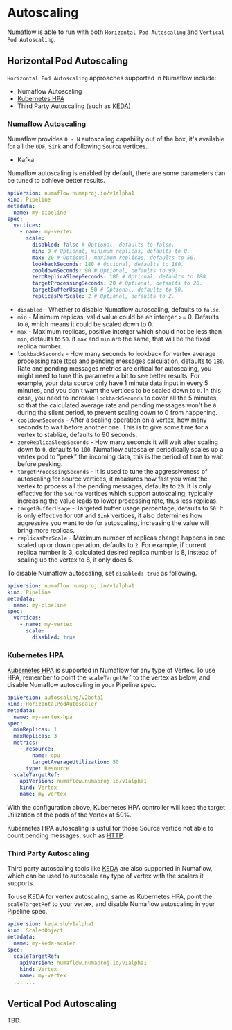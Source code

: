 # Autoscaling

Numaflow is able to run with both `Horizontal Pod Autoscaling` and `Vertical Pod Autoscaling`.

## Horizontal Pod Autoscaling

`Horizontal Pod Autoscaling` approaches supported in Numaflow include:

- Numaflow Autoscaling
- [Kubernetes HPA](https://kubernetes.io/docs/tasks/run-application/horizontal-pod-autoscale/)
- Third Party Autoscaling (such as [KEDA](https://keda.sh/))

### Numaflow Autoscaling

Numaflow provides `0 - N` autoscaling capability out of the box, it's available for all the `UDF`, `Sink` and following `Source` vertices.

- Kafka

Numaflow autoscaling is enabled by default, there are some parameters can be tuned to achieve better results.

```yaml
apiVersion: numaflow.numaproj.io/v1alpha1
kind: Pipeline
metadata:
  name: my-pipeline
spec:
  vertices:
    - name: my-vertex
      scale:
        disabled: false # Optional, defaults to false.
        min: 0 # Optional, minimum replicas, defaults to 0.
        max: 20 # Optional, maximum replicas, defaults to 50.
        lookbackSeconds: 180 # Optional, defaults to 180.
        cooldownSeconds: 90 # Optional, defaults to 90.
        zeroReplicaSleepSeconds: 180 # Optional, defaults to 180.
        targetProcessingSeconds: 20 # Optional, defaults to 20.
        targetBufferUsage: 50 # Optional, defaults to 50.
        replicasPerScale: 2 # Optional, defaults to 2.
```

- `disabled` - Whether to disable Numaflow autoscaling, defaults to `false`.
- `min` - Minimum replicas, valid value could be an interger >= 0. Defaults to `0`, which means it could be scaled down to 0.
- `max` - Maximum replicas, positive interger which should not be less than `min`, defaults to `50`. if `max` and `min` are the same, that will be the fixed replica number.
- `lookbackSeconds` - How many seconds to lookback for vertex average processing rate (tps) and pending messages calculation, defaults to `180`. Rate and pending messages metrics are critical for autoscaling, you might need to tune this parameter a bit to see better results. For example, your data source only have 1 minute data input in every 5 minutes, and you don't want the vertices to be scaled down to `0`. In this case, you need to increase `lookbackSeconds` to cover all the 5 minutes, so that the calculated average rate and pending messages won't be `0` during the silent period, to prevent scaling down to 0 from happening.
- `cooldownSeconds` - After a scaling operation on a vertex, how many seconds to wait before another one. This is to give some time for a vertex to stablize, defaults to 90 seconds.
- `zeroReplicaSleepSeconds` - How many seconds it will wait after scaling down to `0`, defaults to `180`. Numaflow autoscaler periodically scales up a vertex pod to "peek" the incoming data, this is the period of time to wait before peeking.
- `targetProcessingSeconds` - It is used to tune the aggressiveness of autoscaling for source vertices, it measures how fast you want the vertex to process all the pending messages, defaults to `20`. It is only effective for the `Source` vertices which support autoscaling, typically increasing the value leads to lower processing rate, thus less replicas.
- `targetBufferUsage` - Targeted buffer usage percentage, defaults to `50`. It is only effective for `UDF` and `Sink` vertices, it also determines how aggressive you want to do for autoscaling, increasing the value will bring more replicas.
- `replicasPerScale` - Maximum number of replicas change happens in one scaled up or down operation, defaults to `2`. For example, if current replica number is 3, calculated desired repilca number is 8, instead of scaling up the vertex to 8, it only does 5.

To disable Numaflow autoscaling, set `disabled: true` as following.

```yaml
apiVersion: numaflow.numaproj.io/v1alpha1
kind: Pipeline
metadata:
  name: my-pipeline
spec:
  vertices:
    - name: my-vertex
      scale:
        disabled: true
```

### Kubernetes HPA

[Kubernetes HPA](https://kubernetes.io/docs/tasks/run-application/horizontal-pod-autoscale/) is supported in Numaflow for any type of Vertex. To use HPA, remember to point the `scaleTargetRef` to the vertex as below, and disable Numaflow autoscaling in your Pipeline spec.

```yaml
apiVersion: autoscaling/v2beta1
kind: HorizontalPodAutoscaler
metadata:
  name: my-vertex-hpa
spec:
  minReplicas: 1
  maxReplicas: 3
  metrics:
    - resource:
        name: cpu
        targetAverageUtilization: 50
      type: Resource
  scaleTargetRef:
    apiVersion: numaflow.numaproj.io/v1alpha1
    kind: Vertex
    name: my-vertex
```

With the configuration above, Kubernetes HPA controller will keep the target utilization of the pods of the Vertex at 50%.

Kubernetes HPA autoscaling is usful for those Source vertice not able to count pending messages, such as [HTTP](sources/http.md).

### Third Party Autoscaling

Third party autoscaling tools like [KEDA](https://keda.sh/) are also supported in Numaflow, which can be used to autoscale any type of vertex with the scalers it supports.

To use KEDA for vertex autoscaling, same as Kubernetes HPA, point the `scaleTargetRef` to your vertex, and disable Numaflow autoscaling in your Pipeline spec.

```yaml
apiVersion: keda.sh/v1alpha1
kind: ScaledObject
metadata:
  name: my-keda-scaler
spec:
  scaleTargetRef:
    apiVersion: numaflow.numaproj.io/v1alpha1
    kind: Vertex
    name: my-vertex
  ... ...
```

## Vertical Pod Autoscaling

TBD.
